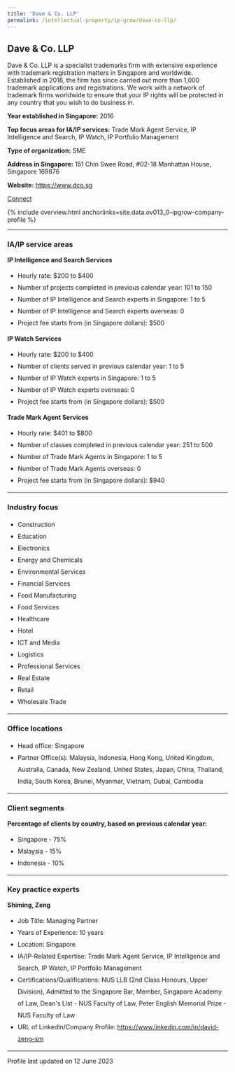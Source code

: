 ```yaml
---
title: 'Dave & Co. LLP'
permalink: /intellectual-property/ip-grow/dave-co-llp/
---
```


## Dave & Co. LLP

Dave & Co. LLP is a specialist trademarks firm with extensive experience with trademark registration matters in Singapore and worldwide. Established in 2016, the firm has since carried out more than 1,000 trademark applications and registrations. We work with a network of trademark firms worldwide to ensure that your IP rights will be protected in any country that you wish to do business in.

<b>Year established in Singapore:</b> 2016

<b>Top focus areas for IA/IP services:</b> Trade Mark Agent Service, IP Intelligence and Search, IP Watch, IP Portfolio Management

<b>Type of organization:</b> SME

<b>Address in Singapore:</b> 151 Chin Swee Road, #02-18 Manhattan House, Singapore 169876

<b>Website:</b> <a href='https://www.dco.sg'>https://www.dco.sg</a>

<a class='btn' href='https://form.gov.sg/642b7980d88e0800129ad394' target='_blank' rel='noopener'>Connect</a>

{% include overview.html anchorlinks=site.data.ov013_0-ipgrow-company-profile %}

---
<a name='ip-related-service-areas'></a>
### IA/IP service areas

**IP Intelligence and Search Services**

<ul>
<li style='line-height: 27px; margin: 0px 0px !important'>Hourly rate:  $200 to $400</li>
<li style='line-height: 27px; margin: 0px 0px !important'>Number of projects completed in previous calendar year: 101 to 150</li>
<li style='line-height: 27px; margin: 0px 0px !important'>Number of IP Intelligence and Search experts in Singapore: 1 to 5</li>
<li style='line-height: 27px; margin: 0px 0px !important'>Number of IP Intelligence and Search experts overseas: 0</li>
<li style='line-height: 27px; margin: 0px 0px !important'>Project fee starts from (in Singapore dollars):  $500</li>
</ul>

**IP Watch Services**

<ul>
<li style='line-height: 27px; margin: 0px 0px !important'>Hourly rate:  $200 to $400</li>
<li style='line-height: 27px; margin: 0px 0px !important'>Number of clients served in previous calendar year: 1 to 5</li>
<li style='line-height: 27px; margin: 0px 0px !important'>Number of IP Watch experts in Singapore: 1 to 5</li>
<li style='line-height: 27px; margin: 0px 0px !important'>Number of IP Watch experts overseas: 0</li>
<li style='line-height: 27px; margin: 0px 0px !important'>Project fee starts from (in Singapore dollars):  $500</li>
</ul>

**Trade Mark Agent Services**

<ul>
<li style='line-height: 27px; margin: 0px 0px !important'>Hourly rate:  $401 to $800</li>
<li style='line-height: 27px; margin: 0px 0px !important'>Number of classes completed in previous calendar year: 251 to 500</li>
<li style='line-height: 27px; margin: 0px 0px !important'>Number of Trade Mark Agents in Singapore: 1 to 5</li>
<li style='line-height: 27px; margin: 0px 0px !important'>Number of Trade Mark Agents overseas: 0</li>
<li style='line-height: 27px; margin: 0px 0px !important'>Project fee starts from (in Singapore dollars):  $940</li>
</ul>

---
<a name='industry-focus'></a>
### Industry focus

<ul><li style='line-height: 27px; margin: 0px 0px !important'> Construction</li><li style='line-height: 27px; margin: 0px 0px !important'>Education</li><li style='line-height: 27px; margin: 0px 0px !important'>Electronics</li><li style='line-height: 27px; margin: 0px 0px !important'>Energy and Chemicals</li><li style='line-height: 27px; margin: 0px 0px !important'>Environmental Services</li><li style='line-height: 27px; margin: 0px 0px !important'>Financial Services</li><li style='line-height: 27px; margin: 0px 0px !important'>Food Manufacturing</li><li style='line-height: 27px; margin: 0px 0px !important'>Food Services</li><li style='line-height: 27px; margin: 0px 0px !important'>Healthcare</li><li style='line-height: 27px; margin: 0px 0px !important'>Hotel</li><li style='line-height: 27px; margin: 0px 0px !important'>ICT and Media</li><li style='line-height: 27px; margin: 0px 0px !important'>Logistics</li><li style='line-height: 27px; margin: 0px 0px !important'>Professional Services</li><li style='line-height: 27px; margin: 0px 0px !important'>Real Estate</li><li style='line-height: 27px; margin: 0px 0px !important'>Retail</li><li style='line-height: 27px; margin: 0px 0px !important'>Wholesale Trade</li></ul>

---
<a name='office-locations'></a>
### Office locations

<ul><li style='line-height: 27px; margin: 0px 0px !important'> Head office: Singapore</li><li style='line-height: 27px; margin: 0px 0px !important'>Partner Office(s): Malaysia, Indonesia, Hong Kong, United Kingdom, Australia, Canada, New Zealand, United States, Japan, China, Thailand, India, South Korea, Brunei, Myanmar, Vietnam, Dubai, Cambodia</li></ul>

---
<a name='client-segments'></a>
### Client segments

**Percentage of clients by country, based on previous calendar year:**

<ul><li style='line-height: 27px; margin: 0px 0px !important'> Singapore - 75%	</li><li style='line-height: 27px; margin: 0px 0px !important'>Malaysia - 15%	</li><li style='line-height: 27px; margin: 0px 0px !important'>Indonesia - 10%</li></ul>

---
<a name='key-practice-experts'></a>
### Key practice experts

**Shiming, Zeng**
<br><ul><li style='line-height: 27px; margin: 0px 0px !important'>Job Title: Managing Partner</li><li style='line-height: 27px; margin: 0px 0px !important'>Years of Experience: 10 years</li><li style='line-height: 27px; margin: 0px 0px !important'>Location: Singapore</li><li style='line-height: 27px; margin: 0px 0px !important'>IA/IP-Related Expertise: Trade Mark Agent Service, IP Intelligence and Search, IP Watch, IP Portfolio Management</li><li style='line-height: 27px; margin: 0px 0px !important'>Certifications/Qualifications: NUS LLB (2nd Class Honours, Upper Division), Admitted to the Singapore Bar, Member, Singapore Academy of Law, Dean's List - NUS Faculty of Law, Peter English Memorial Prize - NUS Faculty of Law</li><li style='line-height: 27px; margin: 0px 0px !important'>URL of LinkedIn/Company Profile: <a href="https://www.linkedin.com/in/david-zeng-sm" target="_blank" rel="noopener">https://www.linkedin.com/in/david-zeng-sm</a></li></ul>

---
Profile last updated on 12 June 2023
